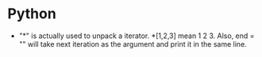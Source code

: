 # Python

* "*" is actually used to unpack a iterator. *[1,2,3] mean 1 2 3. Also, end = "" will take next iteration as the argument and print it in the same line.
